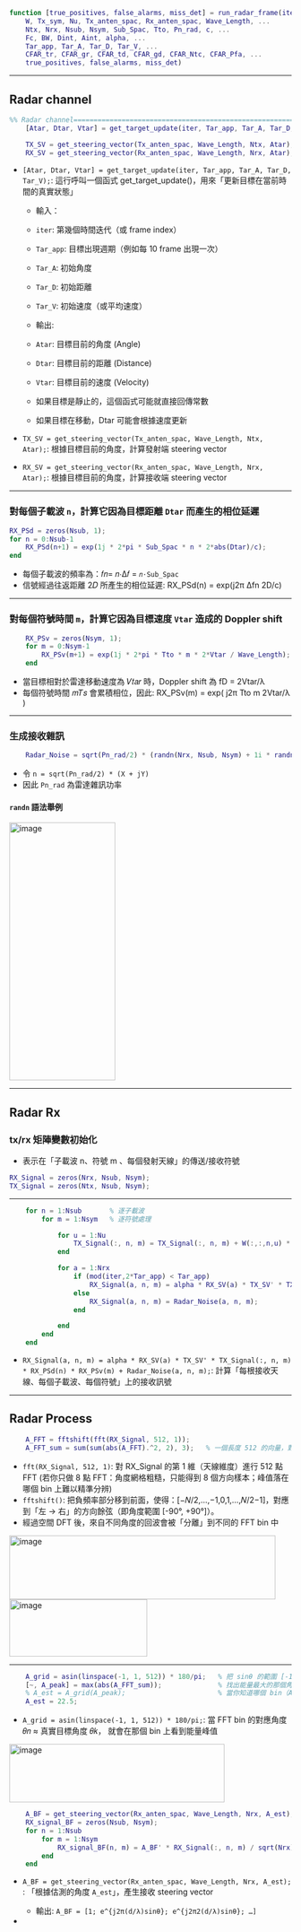 ```matlab
function [true_positives, false_alarms, miss_det] = run_radar_frame(iter, ...
    W, Tx_sym, Nu, Tx_anten_spac, Rx_anten_spac, Wave_Length, ...
    Ntx, Nrx, Nsub, Nsym, Sub_Spac, Tto, Pn_rad, c, ...
    Fc, BW, Dint, Aint, alpha, ...
    Tar_app, Tar_A, Tar_D, Tar_V, ...
    CFAR_tr, CFAR_gr, CFAR_td, CFAR_gd, CFAR_Ntc, CFAR_Pfa, ...
    true_positives, false_alarms, miss_det)
```

---
## Radar channel

```matlab
%% Radar channel=======================================================
    [Atar, Dtar, Vtar] = get_target_update(iter, Tar_app, Tar_A, Tar_D, Tar_V);      % 更新target參數

    TX_SV = get_steering_vector(Tx_anten_spac, Wave_Length, Ntx, Atar);     % 計算TX steering vector
    RX_SV = get_steering_vector(Rx_anten_spac, Wave_Length, Nrx, Atar);     % 計算RX steering vector
```

* `[Atar, Dtar, Vtar] = get_target_update(iter, Tar_app, Tar_A, Tar_D, Tar_V);`: 這行呼叫一個函式 get_target_update()，用來「更新目標在當前時間的真實狀態」
    * 輸入：
    * `iter`: 第幾個時間迭代（或 frame index）
    * `Tar_app`: 目標出現週期（例如每 10 frame 出現一次）
    * `Tar_A`: 初始角度
    * `Tar_D`: 初始距離
    * `Tar_V`: 初始速度（或平均速度）
 
    * 輸出:
    * `Atar`: 目標目前的角度 (Angle)
    * `Dtar`: 目標目前的距離 (Distance)
    * `Vtar`: 目標目前的速度 (Velocity)
    * 如果目標是靜止的，這個函式可能就直接回傳常數
    * 如果目標在移動，Dtar 可能會根據速度更新
 
* `TX_SV = get_steering_vector(Tx_anten_spac, Wave_Length, Ntx, Atar);`: 根據目標目前的角度，計算發射端 steering vector
* `RX_SV = get_steering_vector(Rx_anten_spac, Wave_Length, Nrx, Atar);`: 根據目標目前的角度，計算接收端 steering vector

---

### 對每個子載波 `n`，計算它因為目標距離 `Dtar` 而產生的相位延遲
```matlab
RX_PSd = zeros(Nsub, 1);
for n = 0:Nsub-1
    RX_PSd(n+1) = exp(1j * 2*pi * Sub_Spac * n * 2*abs(Dtar)/c);
end
```

* 每個子載波的頻率為：𝑓𝑛= 𝑛⋅Δ𝑓 = `𝑛⋅Sub_Spac`
* 信號經過往返距離 2𝐷 所產生的相位延遲: RX_PSd(n) = ​exp(j2π Δfn 2D/c)​

---

### 對每個符號時間 `m`，計算它因為目標速度 `Vtar` 造成的 Doppler shift

```matlab
    RX_PSv = zeros(Nsym, 1);
    for m = 0:Nsym-1
        RX_PSv(m+1) = exp(1j * 2*pi * Tto * m * 2*Vtar / Wave_Length);      % 計算Velocity phase shift
    end
```

* 當目標相對於雷達移動速度為 𝑉𝑡𝑎𝑟 時，Doppler shift 為 fD​ = 2Vtar​​/λ
* 每個符號時間 𝑚𝑇𝑠 會累積相位，因此: RX_PSv(m) = exp( j2π Tto m 2Vtar/λ​)

---

### 生成接收雜訊

```matlab
    Radar_Noise = sqrt(Pn_rad/2) * (randn(Nrx, Nsub, Nsym) + 1i * randn(Nrx, Nsub, Nsym));
```

* 令 `n = sqrt(Pn_rad/2) * (X + jY)`
* 因此 `Pn_rad` 為雷達雜訊功率

#### `randn` 語法舉例
<img width="189" height="460" alt="image" src="https://github.com/user-attachments/assets/ffd1906d-322e-4199-a199-29c644f22d01" />

---

## Radar Rx

### tx/rx 矩陣變數初始化
* 表示在「子載波 n、符號 m 、每個發射天線」的傳送/接收符號
  
```matlab
RX_Signal = zeros(Nrx, Nsub, Nsym);
TX_Signal = zeros(Ntx, Nsub, Nsym);
```

---



```matlab
    for n = 1:Nsub       % 逐子載波
        for m = 1:Nsym   % 逐符號處理

            for u = 1:Nu                                                % 把多使用者的發射波形疊加成陣列輸出
                TX_Signal(:, n, m) = TX_Signal(:, n, m) + W(:,:,n,u) * Tx_sym(:,n,u);
            end

            for a = 1:Nrx
                if (mod(iter,2*Tar_app) < Tar_app)                          % 有目標時的信號模型 (若目標皆存在，可刪除 if;else)
                    RX_Signal(a, n, m) = alpha * RX_SV(a) * TX_SV' * TX_Signal(:, n, m) * RX_PSd(n) * RX_PSv(m) + Radar_Noise(a, n, m);
                else                                                        % 無目標時只剩下雜訊
                    RX_Signal(a, n, m) = Radar_Noise(a, n, m);
                end

            end
        end
    end
```

* `RX_Signal(a, n, m) = alpha * RX_SV(a) * TX_SV' * TX_Signal(:, n, m) * RX_PSd(n) * RX_PSv(m) + Radar_Noise(a, n, m);`: 計算「每根接收天線、每個子載波、每個符號」上的接收訊號

---

## Radar Process

```matlab
    A_FFT = fftshift(fft(RX_Signal, 512, 1));                  
    A_FFT_sum = sum(sum(abs(A_FFT).^2, 2), 3);   % 一個長度 512 的向量，對「所有子載波 & 符號」的512個角度上求能量總和
```

* `fft(RX_Signal, 512, 1)`: 對 RX_Signal 的第 1 維（天線維度）進行 512 點 FFT (若你只做 8 點 FFT：角度網格粗糙，只能得到 8 個方向樣本；峰值落在哪個 bin 上難以精準分辨)
* `fftshift()`: 把負頻率部分移到前面，使得：[−𝑁/2,…,−1,0,1,…,𝑁/2−1]，對應到「左 → 右」的方向餘弦（即角度範圍 [-90°, +90°]）。
* 經過空間 DFT 後，來自不同角度的回波會被「分離」到不同的 FFT bin 中

<img width="475" height="114" alt="image" src="https://github.com/user-attachments/assets/a7e0b420-c880-497d-8061-a31a2205cab9" />
<img width="246" height="102" alt="image" src="https://github.com/user-attachments/assets/b73309e9-f2d2-442c-8e04-b7026630a8b0" />


---
 
```matlab
    A_grid = asin(linspace(-1, 1, 512)) * 180/pi;   % 把 sinθ 的範圍 [-1,1] 切分成512個離散的 bin，再對它取 arsin，以取得每個 bin 對應的角度
    [~, A_peak] = max(abs(A_FFT_sum));              % 找出能量最大的那個角度 bin 索引
    % A_est = A_grid(A_peak);                       % 當你知道哪個 bin（A_peak）的能量最大時，就可以用它對應的角度 A_grid(A_peak) 當作「估測角度」
    A_est = 22.5;
```

*  `A_grid = asin(linspace(-1, 1, 512)) * 180/pi;`: 當 FFT bin 的對應角度 𝜃𝑛 ≈ 真實目標角度 𝜃𝑘， 就會在那個 bin 上看到能量峰值
<img width="384" height="104" alt="image" src="https://github.com/user-attachments/assets/7ae01010-3615-47d6-84dd-eb1cc645e2e7" />

```matlab
    A_BF = get_steering_vector(Rx_anten_spac, Wave_Length, Nrx, A_est);     % 計算Beaforming weight
    RX_signal_BF = zeros(Nsub, Nsym);
    for n = 1:Nsub
        for m = 1:Nsym
            RX_signal_BF(n, m) = A_BF' * RX_Signal(:, n, m) / sqrt(Nrx);    % 計算Beamforming後的接收訊號
        end
    end
```

* `A_BF = get_steering_vector(Rx_anten_spac, Wave_Length, Nrx, A_est); `: 「根據估測的角度 `A_est`」，產生接收 steering vector
    * 輸出: `A_BF = [1; e^{j2π(d/λ)sinθ}; e^{j2π2(d/λ)sinθ}; …]`
 
* 

